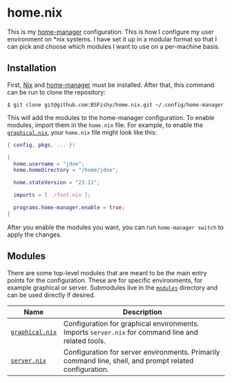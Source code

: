 # home.nix

This is my [home-manager](https://github.com/nix-community/home-manager) configuration.
This is how I configure my user environment on \*nix systems.
I have set it up in a modular format so that I can pick and choose which modules I want to use on a per-machine basis.

## Installation

First, [Nix](https://nixos.org/download.html) and [home-manager](https://github.com/nix-community/home-manager#installation) must be installed.
After that, this command can be run to clone the repository:

```shell
$ git clone git@github.com:BSFishy/home.nix.git ~/.config/home-manager
```

This will add the modules to the home-manager configuration.
To enable modules, import them in the `home.nix` file.
For example, to enable the [`graphical.nix`](./graphical.nix), your `home.nix` file might look like this:

```nix
{ config, pkgs, ... }:

{
  home.username = "jdoe";
  home.homeDirectory = "/home/jdoe";

  home.stateVersion = "23.11";

  imports = [ ./font.nix ];

  programs.home-manager.enable = true;
}
```

After you enable the modules you want, you can run `home-manager switch` to apply the changes.

## Modules

There are some top-level modules that are meant to be the main entry points for the configuration.
These are for specific environments, for example graphical or server.
Submodules live in the [`modules`](./modules) directory and can be used directly if desired.

| Name                               | Description                                                                                             |
| ---------------------------------- | ------------------------------------------------------------------------------------------------------- |
| [`graphical.nix`](./graphical.nix) | Configuration for graphical environments. Imports `server.nix` for command line and related tools.      |
| [`server.nix`](./server.nix)       | Configuration for server environments. Primarily command line, shell, and prompt related configuration. |
